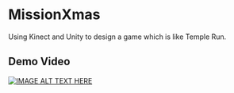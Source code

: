 # MissionXmas
Using Kinect and Unity to design a game which is like Temple Run.


## Demo Video
[![IMAGE ALT TEXT HERE](https://img.youtube.com/vi/TJ4GaJEimTE/0.jpg)](https://www.youtube.com/watch?v=TJ4GaJEimTE)